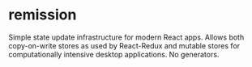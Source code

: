 # remission

Simple state update infrastructure for modern React apps.
Allows both copy-on-write stores as used by React-Redux and mutable stores for computationally intensive desktop applications.
No generators.
